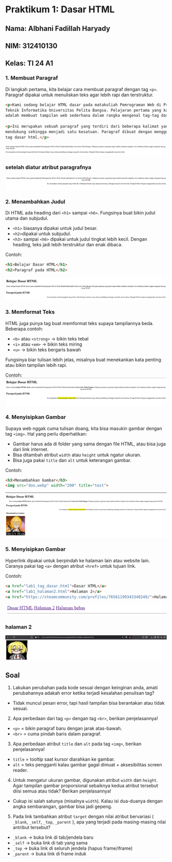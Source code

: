 # Praktikum 1: Dasar HTML

## Nama: Albhani Fadillah Haryady
## NIM: 312410130
## Kelas: TI 24 A1

### 1. Membuat Paragraf
Di langkah pertama, kita belajar cara membuat paragraf dengan tag `<p>`. Paragraf dipakai untuk menuliskan teks agar lebih rapi dan terstruktur.

```html
<p>Kami sedang belajar HTML dasar pada matakuliah Pemrograman Web di Prodi
Teknik Informatika Universitas Pelita Bangsa. Pelajaran pertama yang kami dapat
adalah membuat tampilan web sederhana dalam rangka mengenal tag-tag dasar HTML.</p>

<p>Ini merupakan sebuah paragraf yang terdiri dari beberapa kalimat yang saling
mendukung sehingga menjadi satu kesatuan. Paragraf dibuat dengan menggunakan
tag dasar html.</p>
```
![1](gambar/2.png)
### setelah diatur atribut paragrafnya
![2](gambar/3.png)

### 2. Menambahkan Judul
Di HTML ada heading dari `<h1>` sampai `<h6>`. Fungsinya buat bikin judul utama dan subjudul.
- `<h1>` biasanya dipakai untuk judul besar.
- `<h2>`dipakai untuk subjudul.
- `<h3>` sampai `<h6>` dipakai untuk judul tingkat lebih kecil.
Dengan heading, teks jadi lebih terstruktur dan enak dibaca.

Contoh:
```html
<h1>Belajar Dasar HTML</h1>
<h2>Paragraf pada HTML</h2>
```
![3](gambar/4.png)

### 3. Memformat Teks
HTML juga punya tag buat memformat teks supaya tampilannya beda.
Beberapa contoh:
- `<b>` atau `<strong>` → bikin teks tebal
- `<i>` atau `<em>` → bikin teks miring
- `<u>` → bikin teks bergaris bawah

Fungsinya biar tulisan lebih jelas, misalnya buat menekankan kata penting atau bikin tampilan lebih rapi.

Contoh:
![4](gambar/5.png)

### 4. Menyisipkan Gambar
Supaya web nggak cuma tulisan doang, kita bisa masukin gambar dengan tag `<img>`.
Hal yang perlu diperhatikan:
- Gambar harus ada di folder yang sama dengan file HTML, atau bisa juga dari link internet.
- Bisa ditambah atribut `width` atau `height` untuk ngatur ukuran.
- Bisa juga pakai `title` dan `alt` untuk keterangan gambar.

Contoh:
```html
<h3>Menambahkan Gambar</h3>
<img src="don.webp" width="200" title="test">
``` 
![5](gambar/7.png)

### 5. Menyisipkan Gambar
Hyperlink dipakai untuk berpindah ke halaman lain atau website lain.
Caranya pakai tag `<a>` dengan atribut `<href>` untuk tujuan link.

Contoh:
```html
<a href="lab1_tag_dasar.html">Dasar HTML</a>
<a href="lab1_halaman2.html">Halaman 2</a>
<a href="https://steamcommunity.com/profiles/76561199343340249/">Halaman bebas</a>
```
![6](gambar/9.png)

### halaman 2
![7](gambar/8.png)

## Soal
1. Lakukan perubahan pada kode sesuai dengan keinginan anda, amati perubahannya adakah
error ketika terjadi kesalahan penulisan tag?
- Tidak muncul pesan error, tapi hasil tampilan bisa berantakan atau tidak sesuai.
2. Apa perbedaan dari tag `<p>` dengan tag `<br>`, berikan penjelasannya!

- `<p>` = bikin paragraf baru dengan jarak atas-bawah.
- `<br>` = cuma pindah baris dalam paragraf.
3. Apa perbedaan atribut `title` dan `alt` pada tag `<img>`, berikan penjelasannya!

- `title` = tooltip saat kursor diarahkan ke gambar.
- `alt` = teks pengganti kalau gambar gagal dimuat + aksesibilitas screen reader.

4. Untuk mengatur ukuran gambar, digunakan atribut `width` dan `height`. Agar tampilan gambar
proporsional sebaiknya kedua atribut tersebut diisi semua atau tidak? Berikan penjelasannya!

- Cukup isi salah satunya (misalnya `width`). Kalau isi dua-duanya dengan angka sembarangan, gambar bisa jadi gepeng.

5. Pada link tambahkan atribut `target` dengan nilai atribut bervariasi ( `_blank`, `_self`, `_top`,
`_parent` ), apa yang terjadi pada masing-masing nilai antribut tersebut?
- `_blank` → buka link di tab/jendela baru
- `_self` → buka link di tab yang sama
- `_top` → buka link di seluruh jendela (hapus frame/iframe)
- `_parent` → buka link di frame induk